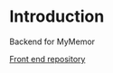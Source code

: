 # Introduction

Backend for MyMemor

[Front end repository](https://github.com/NitronR/mymemor_frontend)